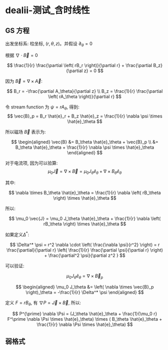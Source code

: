 # dealii-测试_含时线性

## GS 方程

出发坐标系: 柱坐标, $(r, \theta, z)$。并假设 $\partial_\theta = 0$


根据 $\nabla \cdot \vec{B} = 0$

$$
    \frac{1}{r} \frac{\partial \left( rB_r \right)}{\partial r} + \frac{\partial B_z}{\partial z} = 0
$$

因为 $\vec{B} = \nabla \times \vec{A}$:

$$
        B_r = -\frac{\partial A_\theta}{\partial z}  \\
        B_z = \frac{1}{r} \frac{\partial \left( rA_\theta \right)}{\partial r}
$$

令 stream function 为 $\psi = rA_\theta$, 得到:
$$
    \vec{B}_p = B_r \hat{e}_r + B_z \hat{e}_z = \frac{1}{r} \nabla \psi \times \hat{e}_\theta
$$

所以磁场 $\vec{B}$ 表示为:

$$
    \begin{aligned}
    \vec{B} &= B_\theta \hat{e}_\theta + \vec{B}_p  \\
    &= B_\theta \hat{e}_\theta + \frac{1}{r} \nabla \psi \times \hat{e}_\theta
    \end{aligned}
$$

对于电流项, 因为可以验算:
$$
    \mu_0 \vec{J} = \nabla \times \vec{B} = \mu_0 J_\theta \hat{e}_\theta + \nabla \times B_\theta \hat{e}_\theta
$$

其中:

$$
    \nabla \times B_\theta \hat{e}_\theta = \frac{1}{r} \nabla  \left( rB_\theta \right) \times \hat{e}_\theta
$$

所以:

$$
    \mu_0 \vec{J} = \mu_0 J_\theta \hat{e}_\theta + \frac{1}{r} \nabla  \left( rB_\theta \right) \times \hat{e}_\theta
$$

如果定义$\Delta^*$:

$$
    \Delta^* \psi = r^2 \nabla \cdot \left( \frac{\nabla \psi}{r^2} \right) = r \frac{\partial}{\partial r} \left( \frac{1}{r} \frac{\partial \psi}{\partial r} \right) + \frac{\partial^2 \psi}{\partial z^2 }
$$

可以验证:

$$
    \mu_0 J_\theta \hat{e}_\theta = \nabla \times \vec{B}_p
$$

$$
    \begin{aligned}
    \mu_0 J_\theta &= \left( \nabla \times \vec{B}_p \right)_\theta = -\frac{1}{r} \Delta^* \psi
    \end{aligned}
$$

定义 $F = rB_\theta$, 有 $\nabla P = \vec{J} \times \vec{B}$, 所以:

$$
      P^{\prime}  \nabla \Psi = (J_\theta \hat{e}_\theta + \frac{1}{\mu_0 r} F^\prime \nabla \Psi \times \hat{e}_\theta) \times ( B_\theta \hat{e}_\theta + \frac{1}{r} \nabla \Psi \times \hat{e}_\theta)
$$

## 弱格式

<!--stackedit_data:
eyJoaXN0b3J5IjpbMTk0MDM4NzQ3Miw1OTQ0NzYxMTBdfQ==
-->